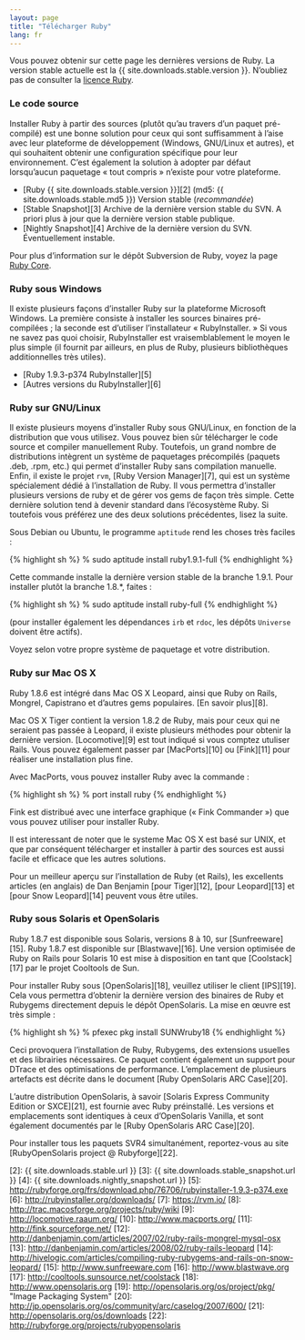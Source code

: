 ```yaml
---
layout: page
title: "Télécharger Ruby"
lang: fr
---
```


Vous pouvez obtenir sur cette page les dernières versions de Ruby. La
version stable actuelle est la {{ site.downloads.stable.version }}.
N’oubliez pas de consulter la [licence Ruby][1].

### Le code source

Installer Ruby à partir des sources (plutôt qu’au travers d’un paquet
pré-compilé) est une bonne solution pour ceux qui sont suffisamment à
l’aise avec leur plateforme de développement (Windows, GNU/Linux et
autres), et qui souhaitent obtenir une configuration spécifique pour
leur environnement. C’est également la solution à adopter par défaut
lorsqu’aucun paquetage « tout compris » n’existe pour votre plateforme.

* [Ruby {{ site.downloads.stable.version }}][2]
  (md5:&nbsp;{{ site.downloads.stable.md5 }}) Version stable (*recommandée*)
* [Stable Snapshot][3] Archive de la dernière version stable du SVN. A
  priori plus à jour que la dernière version stable publique.
* [Nightly Snapshot][4] Archive de la dernière version du SVN.
  Éventuellement instable.

Pour plus d’information sur le dépôt Subversion de Ruby, voyez la page
[Ruby Core](/fr/community/ruby-core/).

### Ruby sous Windows

Il existe plusieurs façons d’installer Ruby sur la plateforme Microsoft
Windows. La première consiste à installer les sources binaires
pré-compilées ; la seconde est d’utiliser l’installateur
« RubyInstaller. » Si vous ne savez pas quoi choisir, RubyInstaller est
vraisemblablement le moyen le plus simple (il fournit par ailleurs, en
plus de Ruby, plusieurs bibliothèques additionnelles très utiles).

* [Ruby 1.9.3-p374 RubyInstaller][5]
* [Autres versions du RubyInstaller][6]

### Ruby sur GNU/Linux

Il existe plusieurs moyens d’installer Ruby sous GNU/Linux, en fonction
de la distribution que vous utilisez. Vous pouvez bien sûr télécharger
le code source et compiler manuellement Ruby. Toutefois, un grand nombre
de distributions intègrent un système de paquetages précompilés (paquets
.deb, .rpm, etc.) qui permet d’installer Ruby sans compilation manuelle.
Enfin, il existe le projet `rvm`, [Ruby Version Manager][7], qui est un
système spécialement dédié à l’installation de Ruby. Il vous permettra
d’installer plusieurs versions de ruby et de gérer vos gems de façon
très simple. Cette dernière solution tend à devenir standard dans
l’écosystème Ruby. Si toutefois vous préférez une des deux solutions
précédentes, lisez la suite.

Sous Debian ou Ubuntu, le programme `aptitude` rend les choses très
faciles :

{% highlight sh %}
% sudo aptitude install ruby1.9.1-full
{% endhighlight %}

Cette commande installe la dernière version stable de la branche 1.9.1.
Pour installer plutôt la branche 1.8.\*, faites :

{% highlight sh %}
% sudo aptitude install ruby-full
{% endhighlight %}

(pour installer également les dépendances `irb` et `rdoc`, les dépôts
`Universe` doivent être actifs).

Voyez selon votre propre système de paquetage et votre distribution.

### Ruby sur Mac OS X

Ruby 1.8.6 est intégré dans Mac OS X Leopard, ainsi que Ruby on Rails,
Mongrel, Capistrano et d’autres gems populaires. [En savoir plus][8].

Mac OS X Tiger contient la version 1.8.2 de Ruby, mais pour ceux qui ne
seraient pas passée à Leopard, il existe plusieurs méthodes pour obtenir
la dernière version. [Locomotive][9] est tout indiqué si vous comptez
utuliser Rails. Vous pouvez également passer par [MacPorts][10] ou
[Fink][11] pour réaliser une installation plus fine.

Avec MacPorts, vous pouvez installer Ruby avec la commande :

{% highlight sh %}
% port install ruby
{% endhighlight %}

Fink est distribué avec une interface graphique (« Fink Commander ») que
vous pouvez utiliser pour installer Ruby.

Il est interessant de noter que le systeme Mac OS X est basé sur UNIX,
et que par conséquent télécharger et installer à partir des sources est
aussi facile et efficace que les autres solutions.

Pour un meilleur aperçu sur l’installation de Ruby (et Rails), les
excellents articles (en anglais) de Dan Benjamin [pour Tiger][12], [pour
Leopard][13] et [pour Snow Leopard][14] peuvent vous être utiles.

### Ruby sous Solaris et OpenSolaris

Ruby 1.8.7 est disponible sous Solaris, versions 8 à 10, sur
[Sunfreeware][15]. Ruby 1.8.7 est disponible sur [Blastwave][16]. Une
version optimisée de Ruby on Rails pour Solaris 10 est mise à
disposition en tant que [Coolstack][17] par le projet Cooltools de Sun.

Pour installer Ruby sous [OpenSolaris][18], veuillez utiliser le client
[IPS][19]. Cela vous permettra d’obtenir la dernière version des
binaires de Ruby et Rubygems directement depuis le dépôt OpenSolaris. La
mise en œuvre est très simple :

{% highlight sh %}
% pfexec pkg install SUNWruby18
{% endhighlight %}

Ceci provoquera l’installation de Ruby, Rubygems, des extensions
usuelles et des librairies nécessaires. Ce paquet contient également un
support pour DTrace et des optimisations de performance. L’emplacement
de plusieurs artefacts est décrite dans le document [Ruby OpenSolaris
ARC Case][20].

L’autre distribution OpenSolaris, à savoir [Solaris Express Community
Edition or SXCE][21], est fournie avec Ruby préinstallé. Les versions et
emplacements sont identiques à ceux d’OpenSolaris Vanilla, et sont
également documentés par le [Ruby OpenSolaris ARC Case][20].

Pour installer tous les paquets SVR4 simultanément, reportez-vous au
site [RubyOpenSolaris project @ Rubyforge][22].



[1]: http://www.ruby-lang.org/en/about/license.txt 
[2]: {{ site.downloads.stable.url }}
[3]: {{ site.downloads.stable_snapshot.url }}
[4]: {{ site.downloads.nightly_snapshot.url }}
[5]: http://rubyforge.org/frs/download.php/76706/rubyinstaller-1.9.3-p374.exe 
[6]: http://rubyinstaller.org/downloads/ 
[7]: https://rvm.io/ 
[8]: http://trac.macosforge.org/projects/ruby/wiki 
[9]: http://locomotive.raaum.org/ 
[10]: http://www.macports.org/ 
[11]: http://fink.sourceforge.net/ 
[12]: http://danbenjamin.com/articles/2007/02/ruby-rails-mongrel-mysql-osx 
[13]: http://danbenjamin.com/articles/2008/02/ruby-rails-leopard 
[14]: http://hivelogic.com/articles/compiling-ruby-rubygems-and-rails-on-snow-leopard/ 
[15]: http://www.sunfreeware.com 
[16]: http://www.blastwave.org 
[17]: http://cooltools.sunsource.net/coolstack 
[18]: http://www.opensolaris.org 
[19]: http://opensolaris.org/os/project/pkg/ "Image Packaging System"
[20]: http://jp.opensolaris.org/os/community/arc/caselog/2007/600/ 
[21]: http://opensolaris.org/os/downloads 
[22]: http://rubyforge.org/projects/rubyopensolaris 
